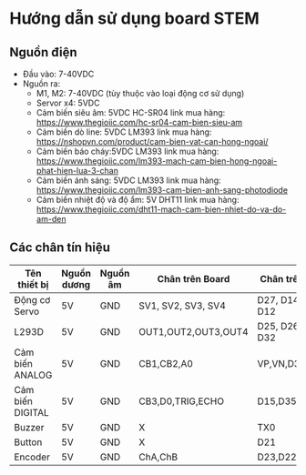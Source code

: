 # Hướng dẫn sử dụng board STEM

## Nguồn điện
- Đầu vào: 7-40VDC 
- Nguồn ra: 
    + M1, M2: 7-40VDC (tùy thuộc vào loại động cơ sử dụng)
    + Servor x4: 5VDC
    + Cảm biến siêu âm: 5VDC HC-SR04 link mua hàng: https://www.thegioiic.com/hc-sr04-cam-bien-sieu-am
    + Cảm biến dò line: 5VDC LM393 link mua hàng: https://nshopvn.com/product/cam-bien-vat-can-hong-ngoai/
    + Cảm biến báo cháy:5VDC LM393 link mua hàng: https://www.thegioiic.com/lm393-mach-cam-bien-hong-ngoai-phat-hien-lua-3-chan
    + Cảm biến ánh sáng: 5VDC LM393 link mua hàng: https://www.thegioiic.com/lm393-cam-bien-anh-sang-photodiode
    + Cảm biến nhiệt độ và độ ẩm: 5V DHT11 link mua hàng: https://www.thegioiic.com/dht11-mach-cam-bien-nhiet-do-va-do-am-den
## Các chân tín hiệu

|Tên thiết bị          |Nguồn dương  | Nguồn âm |  Chân trên Board  |  Chân trên ESP   |
|--------------------- |-------------|----------|-------------------|------------------|
|Động cơ Servo         |     5V      |    GND   |SV1, SV2, SV3, SV4 |D27, D14, D13, D12|       
|L293D                 |     5V      |    GND   |OUT1,OUT2,OUT3,OUT4|D25, D26, D33, D32|      
|Cảm biến ANALOG       |     5V      |    GND   |     CB1,CB2,A0    |    VP,VN,D34     |         
|Cảm biến DIGITAL      |     5V      |    GND   | CB3,D0,TRIG,ECHO  |  D15,D35,D4,D2   | 
|Buzzer                |     5V      |    GND   |         X         |       TX0        |
|Button                |     5V      |    GND   |         X         |       D21        |
|Encoder               |     5V      |    GND   |      ChA,ChB      |     D23,D22      |
      